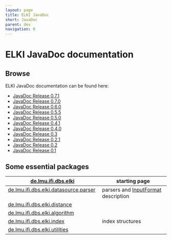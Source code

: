 ```yaml
---
layout: page
title: ELKI JavaDoc
short: JavaDoc
parent: dev
navigation: 0
---
```



ELKI JavaDoc documentation
==========================

Browse
------

ELKI JavaDoc documentation can be found here:

-   [JavaDoc Release 0.7.1](/releases/release0.7.1/doc/index.html)
-   [JavaDoc Release 0.7.0](/releases/release0.7.0/doc/index.html)
-   [JavaDoc Release 0.6.0](http://elki.dbs.ifi.lmu.de/releases/release0.6.0/doc/index.html)
-   [JavaDoc Release 0.5.5](http://elki.dbs.ifi.lmu.de/releases/release0.5.5/doc/index.html)
-   [JavaDoc Release 0.5.0](http://elki.dbs.ifi.lmu.de/releases/release0.5.0/doc/index.html)
-   [JavaDoc Release 0.4.1](http://elki.dbs.ifi.lmu.de/releases/release0.4.1/doc/index.html)
-   [JavaDoc Release 0.4.0](http://elki.dbs.ifi.lmu.de/releases/release0.4.0/doc/index.html)
-   [JavaDoc Release 0.3](http://elki.dbs.ifi.lmu.de/releases/release0.3/doc/index.html)
-   [JavaDoc Release 0.2.1](http://elki.dbs.ifi.lmu.de/releases/release0.2.1/doc/index.html)
-   [JavaDoc Release 0.2](http://elki.dbs.ifi.lmu.de/releases/release0.2/doc/index.html)
-   [JavaDoc Release 0.1](http://elki.dbs.ifi.lmu.de/releases/release0.1/doc/index.html)

Some essential packages
-----------------------

| [de.lmu.ifi.dbs.elki](/releases/current/doc/de/lmu/ifi/dbs/elki/package-summary.html)                                     | starting page                                        |
|-----------------------------------------------------------------------------------------------------------|------------------------------------------------------|
| [de.lmu.ifi.dbs.elki.datasource.parser](/releases/current/doc/de/lmu/ifi/dbs/elki/datasource/parser/package-summary.html) &nbsp; | parsers and [InputFormat](/howto/inputformat) description |
| [de.lmu.ifi.dbs.elki.distance](/releases/current/doc/de/lmu/ifi/dbs/elki/distance/package-summary.html)                   |                                                      |
| [de.lmu.ifi.dbs.elki.algorithm](/releases/current/doc/de/lmu/ifi/dbs/elki/algorithm/package-summary.html)                 |                                                      |
| [de.lmu.ifi.dbs.elki.index](/releases/current/doc/de/lmu/ifi/dbs/elki/index/package-summary.html)                         | index structures                                     |
| [de.lmu.ifi.dbs.elki.utilities](/releases/current/doc/de/lmu/ifi/dbs/elki/utilities/package-summary.html)                 |                                                      |


